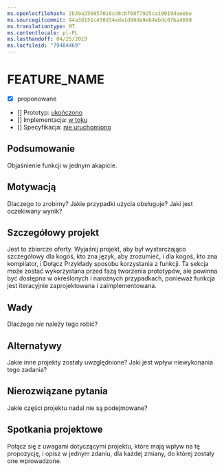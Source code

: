```yaml
---
ms.openlocfilehash: 2b39a256857018cd8cbf08f7925ca19019daeebe
ms.sourcegitcommit: 94a3d151c438d34ede1d99de9eb4ebdc07ba4699
ms.translationtype: MT
ms.contentlocale: pl-PL
ms.lasthandoff: 04/25/2019
ms.locfileid: "79484469"
---
```

# <a name="feature_name"></a>FEATURE_NAME

* [x] proponowane
* [] Prototyp: [ukończono](https://github.com/PROTOTYPE_OWNER/roslyn/BRANCH_NAME)
* [] Implementacja: [w toku](https://github.com/dotnet/roslyn/BRANCH_NAME)
* [] Specyfikacja: [nie uruchomiono](pr/1)

## <a name="summary"></a>Podsumowanie
[summary]: #summary

Objaśnienie funkcji w jednym akapicie.

## <a name="motivation"></a>Motywacją
[motivation]: #motivation

Dlaczego to zrobimy? Jakie przypadki użycia obsługuje? Jaki jest oczekiwany wynik?

## <a name="detailed-design"></a>Szczegółowy projekt
[design]: #detailed-design

Jest to zbiorcze oferty. Wyjaśnij projekt, aby był wystarczająco szczegółowy dla kogoś, kto zna język, aby zrozumieć, i dla kogoś, kto zna kompilator, i Dołącz Przykłady sposobu korzystania z funkcji. Ta sekcja może zostać wykorzystana przed fazą tworzenia prototypów, ale powinna być dostępna w określonych i narożnych przypadkach, ponieważ funkcja jest iteracyjnie zaprojektowana i zaimplementowana.

## <a name="drawbacks"></a>Wady
[drawbacks]: #drawbacks

Dlaczego *nie* należy tego robić?

## <a name="alternatives"></a>Alternatywy
[alternatives]: #alternatives

Jakie inne projekty zostały uwzględnione? Jaki jest wpływ niewykonania tego zadania?

## <a name="unresolved-questions"></a>Nierozwiązane pytania
[unresolved]: #unresolved-questions

Jakie części projektu nadal nie są podejmowane?

## <a name="design-meetings"></a>Spotkania projektowe

Połącz się z uwagami dotyczącymi projektu, które mają wpływ na tę propozycję, i opisz w jednym zdaniu, dla każdej zmiany, do której zostały one wprowadzone.


